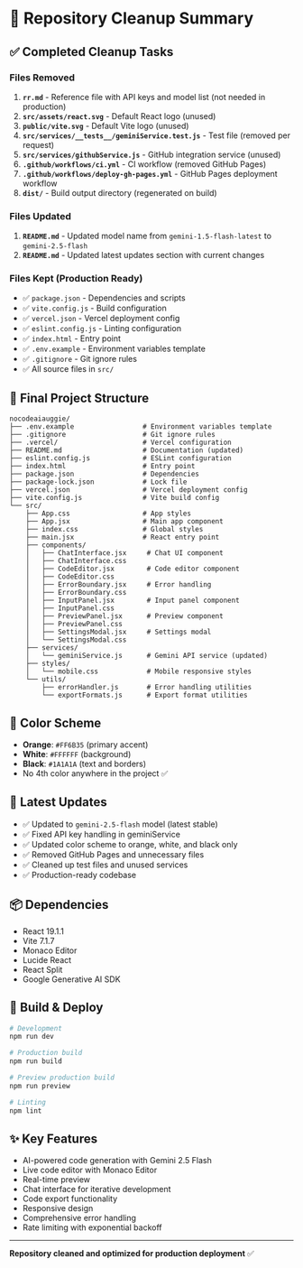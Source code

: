 # 🧹 Repository Cleanup Summary

## ✅ Completed Cleanup Tasks

### Files Removed
1. **`rr.md`** - Reference file with API keys and model list (not needed in production)
2. **`src/assets/react.svg`** - Default React logo (unused)
3. **`public/vite.svg`** - Default Vite logo (unused)
4. **`src/services/__tests__/geminiService.test.js`** - Test file (removed per request)
5. **`src/services/githubService.js`** - GitHub integration service (unused)
6. **`.github/workflows/ci.yml`** - CI workflow (removed GitHub Pages)
7. **`.github/workflows/deploy-gh-pages.yml`** - GitHub Pages deployment workflow
8. **`dist/`** - Build output directory (regenerated on build)

### Files Updated
1. **`README.md`** - Updated model name from `gemini-1.5-flash-latest` to `gemini-2.5-flash`
2. **`README.md`** - Updated latest updates section with current changes

### Files Kept (Production Ready)
- ✅ `package.json` - Dependencies and scripts
- ✅ `vite.config.js` - Build configuration
- ✅ `vercel.json` - Vercel deployment config
- ✅ `eslint.config.js` - Linting configuration
- ✅ `index.html` - Entry point
- ✅ `.env.example` - Environment variables template
- ✅ `.gitignore` - Git ignore rules
- ✅ All source files in `src/`

## 📁 Final Project Structure

```
nocodeaiauggie/
├── .env.example                 # Environment variables template
├── .gitignore                   # Git ignore rules
├── .vercel/                     # Vercel configuration
├── README.md                    # Documentation (updated)
├── eslint.config.js             # ESLint configuration
├── index.html                   # Entry point
├── package.json                 # Dependencies
├── package-lock.json            # Lock file
├── vercel.json                  # Vercel deployment config
├── vite.config.js               # Vite build config
└── src/
    ├── App.css                  # App styles
    ├── App.jsx                  # Main app component
    ├── index.css                # Global styles
    ├── main.jsx                 # React entry point
    ├── components/
    │   ├── ChatInterface.jsx     # Chat UI component
    │   ├── ChatInterface.css
    │   ├── CodeEditor.jsx        # Code editor component
    │   ├── CodeEditor.css
    │   ├── ErrorBoundary.jsx     # Error handling
    │   ├── ErrorBoundary.css
    │   ├── InputPanel.jsx        # Input panel component
    │   ├── InputPanel.css
    │   ├── PreviewPanel.jsx      # Preview component
    │   ├── PreviewPanel.css
    │   ├── SettingsModal.jsx     # Settings modal
    │   └── SettingsModal.css
    ├── services/
    │   └── geminiService.js      # Gemini API service (updated)
    ├── styles/
    │   └── mobile.css            # Mobile responsive styles
    └── utils/
        ├── errorHandler.js       # Error handling utilities
        └── exportFormats.js      # Export format utilities
```

## 🎨 Color Scheme
- **Orange**: `#FF6B35` (primary accent)
- **White**: `#FFFFFF` (background)
- **Black**: `#1A1A1A` (text and borders)
- No 4th color anywhere in the project ✅

## 🚀 Latest Updates
- ✅ Updated to `gemini-2.5-flash` model (latest stable)
- ✅ Fixed API key handling in geminiService
- ✅ Updated color scheme to orange, white, and black only
- ✅ Removed GitHub Pages and unnecessary files
- ✅ Cleaned up test files and unused services
- ✅ Production-ready codebase

## 📦 Dependencies
- React 19.1.1
- Vite 7.1.7
- Monaco Editor
- Lucide React
- React Split
- Google Generative AI SDK

## 🔧 Build & Deploy
```bash
# Development
npm run dev

# Production build
npm run build

# Preview production build
npm run preview

# Linting
npm lint
```

## ✨ Key Features
- AI-powered code generation with Gemini 2.5 Flash
- Live code editor with Monaco Editor
- Real-time preview
- Chat interface for iterative development
- Code export functionality
- Responsive design
- Comprehensive error handling
- Rate limiting with exponential backoff

---
**Repository cleaned and optimized for production deployment** ✅
